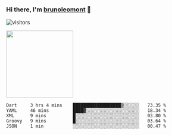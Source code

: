 ### Hi there, I'm [brunoleomont](https://www.linkedin.com/in/brunoleomont/) 👋

![visitors](https://visitor-badge.glitch.me/badge?page_id=page.id)

<img height="180em" src="https://github-readme-stats.vercel.app/api?username=brunoleomont&show_icons=true&hide_border=true&&count_private=true&include_all_commits=true" />

<!--START_SECTION:waka-->
```text
Dart     3 hrs 4 mins    ██████████████████▒░░░░░░   73.35 % 
YAML     46 mins         ████▓░░░░░░░░░░░░░░░░░░░░   18.34 % 
XML      9 mins          █░░░░░░░░░░░░░░░░░░░░░░░░   03.80 % 
Groovy   9 mins          █░░░░░░░░░░░░░░░░░░░░░░░░   03.64 % 
JSON     1 min           ░░░░░░░░░░░░░░░░░░░░░░░░░   00.47 % 
```
<!--END_SECTION:waka-->

<!--
**brunoleomont/brunoleomont** is a ✨ _special_ ✨ repository because its `README.md` (this file) appears on your GitHub profile.

Here are some ideas to get you started:

- 🔭 I’m currently working on ...
- 🌱 I’m currently learning ...
- 👯 I’m looking to collaborate on ...
- 🤔 I’m looking for help with ...
- 💬 Ask me about ...
- 📫 How to reach me: ...
- 😄 Pronouns: ...
- ⚡ Fun fact: ...
-->
